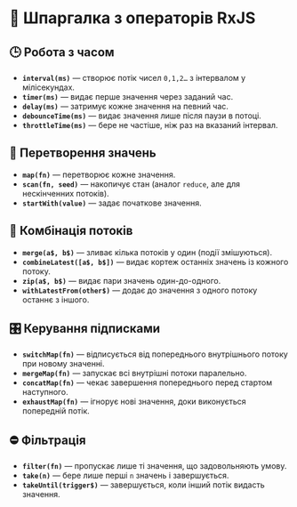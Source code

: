 # 📘 Шпаргалка з операторів RxJS

## 🕒 Робота з часом
- **`interval(ms)`** — створює потік чисел `0,1,2…` з інтервалом у мілісекундах.  
- **`timer(ms)`** — видає перше значення через заданий час.  
- **`delay(ms)`** — затримує кожне значення на певний час.  
- **`debounceTime(ms)`** — видає значення лише після паузи в потоці.  
- **`throttleTime(ms)`** — бере не частіше, ніж раз на вказаний інтервал.

## 🔄 Перетворення значень
- **`map(fn)`** — перетворює кожне значення.  
- **`scan(fn, seed)`** — накопичує стан (аналог `reduce`, але для нескінченних потоків).  
- **`startWith(value)`** — задає початкове значення.  

## 🔗 Комбінація потоків
- **`merge(a$, b$)`** — зливає кілька потоків у один (події змішуються).  
- **`combineLatest([a$, b$])`** — видає кортеж останніх значень із кожного потоку.  
- **`zip(a$, b$)`** — видає пари значень один-до-одного.  
- **`withLatestFrom(other$)`** — додає до значення з одного потоку останнє з іншого.  

## 🎛 Керування підписками
- **`switchMap(fn)`** — відписується від попереднього внутрішнього потоку при новому значенні.  
- **`mergeMap(fn)`** — запускає всі внутрішні потоки паралельно.  
- **`concatMap(fn)`** — чекає завершення попереднього перед стартом наступного.  
- **`exhaustMap(fn)`** — ігнорує нові значення, доки виконується попередній потік.  

## ⛔ Фільтрація
- **`filter(fn)`** — пропускає лише ті значення, що задовольняють умову.  
- **`take(n)`** — бере лише перші `n` значень і завершується.  
- **`takeUntil(trigger$)`** — завершується, коли інший потік видасть значення.  
